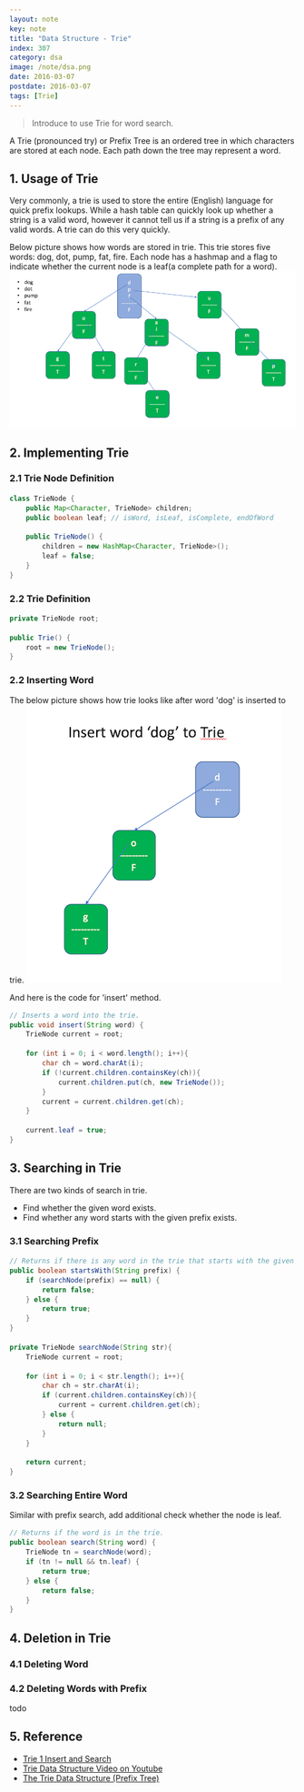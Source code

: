 ```yaml
---
layout: note
key: note
title: "Data Structure - Trie"
index: 307
category: dsa
image: /note/dsa.png
date: 2016-03-07
postdate: 2016-03-07
tags: [Trie]
---
```


> Introduce to use Trie for word search.

A Trie (pronounced try) or Prefix Tree is an ordered tree in which characters are stored at each node. Each path down the tree may
represent a word.

## 1. Usage of Trie
Very commonly, a trie is used to store the entire (English) language for quick prefix lookups. While a hash table can quickly look up whether a string is a valid word, however it cannot tell us if a string is a prefix of any valid words. A trie can do this very quickly.

Below picture shows how words are stored in trie. This trie stores five words: dog, dot, pump, fat, fire. Each node has a hashmap and a flag to indicate whether the current node is a leaf(a complete path for a word).
![image](/public/notes/data-structure-trie/trie.png)  

## 2. Implementing Trie
### 2.1 Trie Node Definition
```java
class TrieNode {
    public Map<Character, TrieNode> children;
    public boolean leaf; // isWord, isLeaf, isComplete, endOfWord

    public TrieNode() {
        children = new HashMap<Character, TrieNode>();
        leaf = false;
    }
}
```

### 2.2 Trie Definition
```java
private TrieNode root;

public Trie() {
    root = new TrieNode();
}
```

### 2.2 Inserting Word
The below picture shows how trie looks like after word 'dog' is inserted to trie.
![image](/public/notes/data-structure-trie/insert.png)  

And here is the code for 'insert' method.
```java
// Inserts a word into the trie.
public void insert(String word) {
    TrieNode current = root;

    for (int i = 0; i < word.length(); i++){
        char ch = word.charAt(i);
        if (!current.children.containsKey(ch)){
            current.children.put(ch, new TrieNode());
        }
        current = current.children.get(ch);
    }

    current.leaf = true;
}
```
## 3. Searching in Trie
There are two kinds of search in trie.
* Find whether the given word exists.
* Find whether any word starts with the given prefix exists.

### 3.1 Searching Prefix
```java
// Returns if there is any word in the trie that starts with the given prefix.
public boolean startsWith(String prefix) {
    if (searchNode(prefix) == null) {
        return false;
    } else {
        return true;
    }
}

private TrieNode searchNode(String str){
    TrieNode current = root;

    for (int i = 0; i < str.length(); i++){
        char ch = str.charAt(i);
        if (current.children.containsKey(ch)){
            current = current.children.get(ch);
        } else {
            return null;
        }
    }

    return current;
}
```

### 3.2 Searching Entire Word
Similar with prefix search, add additional check whether the node is leaf.
```java
// Returns if the word is in the trie.
public boolean search(String word) {
    TrieNode tn = searchNode(word);
    if (tn != null && tn.leaf) {
        return true;
    } else {
        return false;
    }
}
```
## 4. Deletion in Trie
### 4.1 Deleting Word
### 4.2 Deleting Words with Prefix
todo

## 5. Reference
* [Trie 1 Insert and Search](http://www.geeksforgeeks.org/trie-insert-and-search/)
* [Trie Data Structure Video on Youtube](https://www.youtube.com/watch?v=AXjmTQ8LEoI&t=272s)
* [The Trie Data Structure (Prefix Tree)](https://medium.freecodecamp.org/trie-prefix-tree-algorithm-ee7ab3fe3413)
